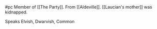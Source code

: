#pc
Member of [[The Party]].
From [[Aldeville]].
[[Laucian's mother]] was kidnapped. 


Speaks Elvish, Dwarvish, Common